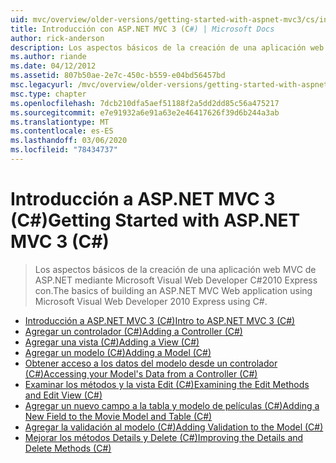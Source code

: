 ```yaml
---
uid: mvc/overview/older-versions/getting-started-with-aspnet-mvc3/cs/index
title: Introducción con ASP.NET MVC 3 (C#) | Microsoft Docs
author: rick-anderson
description: Los aspectos básicos de la creación de una aplicación web MVC de ASP.NET mediante Microsoft Visual Web Developer C#2010 Express con.
ms.author: riande
ms.date: 04/12/2012
ms.assetid: 807b50ae-2e7c-450c-b559-e04bd56457bd
msc.legacyurl: /mvc/overview/older-versions/getting-started-with-aspnet-mvc3/cs
msc.type: chapter
ms.openlocfilehash: 7dcb210dfa5aef51188f2a5dd2dd85c56a475217
ms.sourcegitcommit: e7e91932a6e91a63e2e46417626f39d6b244a3ab
ms.translationtype: MT
ms.contentlocale: es-ES
ms.lasthandoff: 03/06/2020
ms.locfileid: "78434737"
---
```

# <a name="getting-started-with-aspnet-mvc-3-c"></a><span data-ttu-id="770d7-103">Introducción a ASP.NET MVC 3 (C#)</span><span class="sxs-lookup"><span data-stu-id="770d7-103">Getting Started with ASP.NET MVC 3 (C#)</span></span>

> <span data-ttu-id="770d7-104">Los aspectos básicos de la creación de una aplicación web MVC de ASP.NET mediante Microsoft Visual Web Developer C#2010 Express con.</span><span class="sxs-lookup"><span data-stu-id="770d7-104">The basics of building an ASP.NET MVC Web application using Microsoft Visual Web Developer 2010 Express using C#.</span></span>

- [<span data-ttu-id="770d7-105">Introducción a ASP.NET MVC 3 (C#)</span><span class="sxs-lookup"><span data-stu-id="770d7-105">Intro to ASP.NET MVC 3 (C#)</span></span>](intro-to-aspnet-mvc-3.md)
- [<span data-ttu-id="770d7-106">Agregar un controlador (C#)</span><span class="sxs-lookup"><span data-stu-id="770d7-106">Adding a Controller (C#)</span></span>](adding-a-controller.md)
- [<span data-ttu-id="770d7-107">Agregar una vista (C#)</span><span class="sxs-lookup"><span data-stu-id="770d7-107">Adding a View (C#)</span></span>](adding-a-view.md)
- [<span data-ttu-id="770d7-108">Agregar un modelo (C#)</span><span class="sxs-lookup"><span data-stu-id="770d7-108">Adding a Model (C#)</span></span>](adding-a-model.md)
- [<span data-ttu-id="770d7-109">Obtener acceso a los datos del modelo desde un controlador (C#)</span><span class="sxs-lookup"><span data-stu-id="770d7-109">Accessing your Model's Data from a Controller (C#)</span></span>](accessing-your-models-data-from-a-controller.md)
- [<span data-ttu-id="770d7-110">Examinar los métodos y la vista Edit (C#)</span><span class="sxs-lookup"><span data-stu-id="770d7-110">Examining the Edit Methods and Edit View (C#)</span></span>](examining-the-edit-methods-and-edit-view.md)
- [<span data-ttu-id="770d7-111">Agregar un nuevo campo a la tabla y modelo de películas (C#)</span><span class="sxs-lookup"><span data-stu-id="770d7-111">Adding a New Field to the Movie Model and Table (C#)</span></span>](adding-a-new-field.md)
- [<span data-ttu-id="770d7-112">Agregar la validación al modelo (C#)</span><span class="sxs-lookup"><span data-stu-id="770d7-112">Adding Validation to the Model (C#)</span></span>](adding-validation-to-the-model.md)
- [<span data-ttu-id="770d7-113">Mejorar los métodos Details y Delete (C#)</span><span class="sxs-lookup"><span data-stu-id="770d7-113">Improving the Details and Delete Methods (C#)</span></span>](improving-the-details-and-delete-methods.md)
